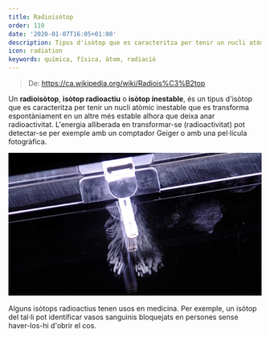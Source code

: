 ```yaml
---
title: Radioisòtop
order: 110
date: '2020-01-07T16:05+01:00'
description: Tipus d'isòtop que es caracteritza per tenir un nucli atòmic inestable
icon: radiation
keywords: química, física, àtom, radiació
---
```


> De: https://ca.wikipedia.org/wiki/Radiois%C3%B2top

Un __radioisòtop__, __isòtop radioactiu__ o __isòtop inestable__, és un tipus d'isòtop que es caracteritza per tenir un nucli atòmic inestable que es transforma espontàniament en un altre més estable alhora que deixa anar radioactivitat. L'energia alliberada en transformar-se (radioactivitat) pot detectar-se per exemple amb un comptador Geiger o amb una pel·lícula fotogràfica.

![Artificial nuclide americium-241 emitting alpha particles](americium-241.jpg "Artificial nuclide americium-241 emitting alpha particles inserted into a cloud chamber for visualisation")

Alguns isòtops radioactius tenen usos en medicina. Per exemple, un isòtop del tal·li pot identificar vasos sanguinis bloquejats en persones sense haver-los-hi d'obrir el cos.

